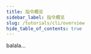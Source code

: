 ```yaml
---
title: 指令概览
sidebar_label: 指令概览
slug: /tutorials/cli/overview
hide_table_of_contents: true
---
```

balala...